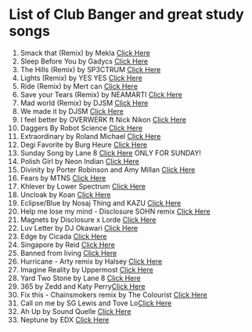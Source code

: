 # List of Club Banger and great study songs

1. Smack that (Remix) by Mekla [Click Here](https://open.spotify.com/track/32RXYekFyrUt21IzTkPtXs?si=660aee421a8649ce)
2. Sleep Before You by Gadycs [Click Here](https://open.spotify.com/track/7vFoGRf319JEkR2GOOxiMN?si=9cbf6ee2cec9434b)
3. The Hills (Remix) by SP3CTRUM [Click Here](https://open.spotify.com/track/2ejgUOqQWfJ2TWL0PeDB6H?si=56da4dabe88446ce)
4. Lights (Remix) by YES YES [Click Here](https://open.spotify.com/track/4QaFauPEGz7bqmwRRfuIZb?si=5e6b9afacfcd46af)
5. Ride (Remix) by Mert can [Click Here](https://open.spotify.com/track/64fIhibcQamlvKa6SLMot2?si=52bdec5a15254d9b)
6. Save your Tears (Remix) by NEAMARTI [Click Here](https://open.spotify.com/track/3IsZleSHforGhdjlRbUr2z?si=d7fbab829a18484c)
7. Mad world (Remix) by DJSM [Click Here](https://open.spotify.com/track/3zabZKc5pXCWYQmviG9eJh?si=56b03e1066784a18)
8. We made it by DJSM [Click Here](https://open.spotify.com/track/6dEPAecFILLaGbBx3A9oPg?si=272a60f3030b4515)
9. I feel better by OVERWERK ft Nick Nikon [Click Here](https://open.spotify.com/track/7gP3k4cc19HvpQVug2VC62?si=16e092f158d942d7)
10. Daggers By Robot Science [Click Here](https://open.spotify.com/track/6js1TMeoPmuo72BgZZlw3E?si=f36695934fc7429c)
11. Extraordinary by Roland Michael [Click Here](https://open.spotify.com/track/3ZFKzPqp4BPAn9nGU7Ym2j?si=c7a0c6b9fe3a48c5)
12. Degi Favorite by Burg Heure [Click Here](https://open.spotify.com/track/4dO2MRMaxTPdg3xaB01mib?si=5280a918f9c64f79)
13. Sunday Song by Lane 8 [Click Here](https://open.spotify.com/track/2P4wRFA7ftewX1JdN3On2K?si=5ee01944d31e480d) ONLY FOR SUNDAY!
14. Polish Girl by Neon Indian [Click Here](https://open.spotify.com/track/5g3TDpgy1J1woAUVuj21EE?si=b5322408e70e4922)
15. Divinity by Porter Robinson and Amy Millan [Click Here](https://open.spotify.com/track/18cCBvygH6yEFDY0cYN3wT?si=de25c832fcc74394)
16. Fears by MTNS [Click Here](https://open.spotify.com/track/1BsH94NLjVe7cHJ8t5oWSP?si=ab677e49c0d44075)
17. Khlever by Lower Spectrum [Click Here](https://open.spotify.com/track/0d1Kczse0OWHEabuRpZKZz?si=e07dcbb242ae4cd6)
18. Uncloak by Koan [Click Here](https://open.spotify.com/track/7KvwplqWhMP3XRmLa5rHm4?si=d077b77d0fd34f03)
19. Eclipse/Blue by Nosaj Thing and KAZU [Click Here](https://open.spotify.com/track/1OO6bLZ79F3tOGkHPD0t2i?si=aa07c4257fc44446)
20. Help me lose my mind - Disclosure SOHN remix [Click Here](https://open.spotify.com/track/0mqltSIfJ1O32l89gsk6YY?si=f663e1f7d9e3493b)
21. Magnets by Disclosure x Lorde [Click Here](https://open.spotify.com/track/7nRmfGNhHKEEu5o8yFXLXt?si=11356bae34fe4e55)
22. Luv Letter by DJ Okawari [Click Here](https://open.spotify.com/track/60mjatPf9M1fXkBmei0ATb?si=1694fbb504854a64)
23. Edge by Cicada [Click Here](https://open.spotify.com/track/3yGXP5U92JP1VSC2Rlc7Em?si=54db914b33454b80)
24. Singapore by Reid [Click Here](https://open.spotify.com/track/2sRJe2vTfnBYyHXmrqFRtm?si=18e54344016544b3)
25. Banned from living [Click Here](https://open.spotify.com/track/3P4SOWJr8k0iMULpLnXlGz?si=0599fbb4ad4441d5)
26. Hurricane - Arty remix by Halsey [Click Here](https://open.spotify.com/track/65n4DkUhKUO4tECIabKwy1?si=6072d79a1bd3462e)
27. Imagine Reality by Uppermost [Click Here](https://open.spotify.com/track/365Xrh0GANWYx7nBtOoQgO?si=2fbcd6550ac445cd)
28. Yard Two Stone by Lane 8 [Click Here](https://open.spotify.com/track/0BfGv5zUxozXC5N6goFhNV?si=000b4c2446474039)
29. 365 by Zedd and Katy Perry[Click Here](https://open.spotify.com/track/2XWjPtKdi5sucFYtVav07d?si=116fb1ac9af44de8)
30. Fix this - Chainsmokers remix by The Colourist [Click Here](https://open.spotify.com/track/2qeFnvPUj7e2TeYE158daa?si=8b3809369d06414e)
31. Call on me by SG Lewis and Tove Lo[Click Here](https://open.spotify.com/track/6jpOvC9iucgAnJm7vwyXm6?si=120870397bd4433e)
32. Ah Up by Sound Quelle [Click Here](https://open.spotify.com/track/0pbZX9CK1W2iIiUFJf39wr?si=c0ee5fa20feb40b5)
33. Neptune by EDX [Click Here](https://open.spotify.com/track/4Gu4dC05SyYDOhqOpK1jbL?si=ddab7da4540c41e4)